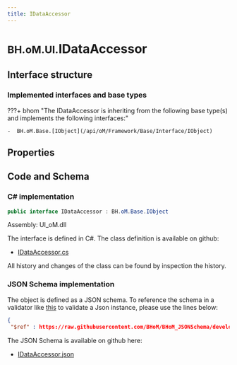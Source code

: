 ```yaml
---
title: IDataAccessor
---
```


# <small>BH.oM.UI.</small>**IDataAccessor**



## Interface structure

### Implemented interfaces and base types

???+ bhom "The IDataAccessor is inheriting from the following base type(s) and implements the following interfaces:"

    -  BH.oM.Base.[IObject](/api/oM/Framework/Base/Interface/IObject)


## Properties

## Code and Schema

### C# implementation

``` C# title="C#"
public interface IDataAccessor : BH.oM.Base.IObject
```

Assembly: UI_oM.dll

The interface is defined in C#. The class definition is available on github:

- [IDataAccessor.cs](https://github.com/BHoM/BHoM_UI/blob/develop/UI_oM/Interfaces\IDataAccessor.cs)

All history and changes of the class can be found by inspection the history.
### JSON Schema implementation

The object is defined as a JSON schema. To reference the schema in a validator like [this](https://www.jsonschemavalidator.net/) to validate a Json instance, please use the lines below:

``` json title="JSON Schema"
{
 "$ref" : https://raw.githubusercontent.com/BHoM/BHoM_JSONSchema/develop/UI_oM/IDataAccessor.json}
```

The JSON Schema is available on github here:

- [IDataAccessor.json](https://github.com/BHoM/BHoM_JSONSchema/blob/develop/UI_oM/IDataAccessor.json)
